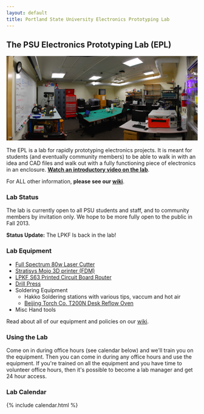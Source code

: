 ```yaml
---
layout: default
title: Portland State University Electronics Prototyping Lab
---
```


## The PSU Electronics Prototyping Lab (EPL)

![The EPL](/images/lab_panorama.png)

The EPL is a lab for rapidly prototyping electronics projects. It is meant for
students (and eventually community members) to be able to walk in with an idea
and CAD files and walk out with a fully functioning piece of electronics in an
enclosure. **[Watch an introductory video on the lab](http://youtu.be/P7JFAv6JM00 "YouTube")**.

For ALL other information, **please see our [wiki](https://github.com/psu-epl/psu-epl.github.com/wiki "PSU EPL Wiki")**.


### Lab Status

The lab is currently open to all PSU students and staff, and to community members
by invitation only. We hope to be more fully open to the public in Fall 2013.

**Status Update:** The LPKF Is back in the lab! 

### Lab Equipment

- [Full Spectrum 80w Laser Cutter](https://github.com/psu-epl/psu-epl.github.com/wiki/Lasercutter)
- [Stratisys Mojo 3D printer (FDM)](https://github.com/psu-epl/psu-epl.github.com/wiki/Mojo-3D-Printer-SOP)
- [LPKF S63 Printed Circuit Board Router](https://github.com/psu-epl/psu-epl.github.com/wiki/LPKF)
- [Drill Press](https://github.com/psu-epl/psu-epl.github.com/wiki/drillpress)
- Soldering Equipment
   - Hakko Soldering stations with various tips, vaccum and hot air
   - [Beijing Torch Co. T200N Desk Reflow Oven](https://github.com/psu-epl/psu-epl.github.com/wiki/Reflow-Oven-SOP)
- Misc Hand tools

Read about all of our equipment and policies on our [wiki](https://github.com/psu-epl/psu-epl.github.com/wiki "PSU EPL Wiki").


### Using the Lab

Come on in during office hours (see calendar below) and we'll train you on the equipment. 
Then you can come in during any office hours and use the equipment. If you're trained on
all the equipment and you have time to volunteer office hours, then it's possible to become
a lab manager and get 24 hour access.


### Lab Calendar

{% include calendar.html %}

